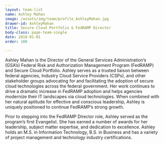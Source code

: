 ```yaml
---
layout: team-list
name: Ashley Mahan
image: /assets/img/team/profile_AshleyMahan.jpg
drawer-id: AshleyMahan
title: Secure Cloud Portfolio & FedRAMP Director 
body-class: page-team-single
date: 2018-01-01
order: 100

---
```

Ashley Mahan is the Director of the General Services Administration’s (GSA’s) Federal Risk and Authorization Management Program (FedRAMP) and Secure Cloud Portfolio. Ashley serves as a trusted liaison between federal agencies, Industry Cloud Service Providers (CSPs), and other stakeholder groups advocating for and facilitating the adoption of secure cloud technologies across the federal government. Her work continues to drive a dramatic increase in FedRAMP adoption and helps agencies modernize their IT landscapes via cloud technologies. When combined with her natural aptitude for effective and conscious leadership, Ashley is uniquely positioned to continue FedRAMP’s strong growth.

Prior to stepping into the FedRAMP Director role, Ashley served as the program’s first Evangelist. She has earned a number of awards for her leadership, subject matter expertise, and dedication to excellence. Ashley holds an M.S. in Information Technology, B.S. in Business and has a variety of project management and technology industry certifications.
